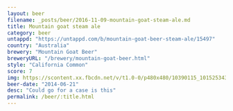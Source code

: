 ```yaml
---
layout: beer
filename: _posts/beer/2016-11-09-mountain-goat-steam-ale.md
title: Mountain goat steam ale
category: beer
untappd: "https://untappd.com/b/mountain-goat-beer-steam-ale/15497"
country: "Australia"
brewery: "Mountain Goat Beer"
breweryURL: "/brewery/mountain-goat-beer.html"
style: "California Common"
score: 7
img: https://scontent.xx.fbcdn.net/v/t1.0-0/p480x480/10390115_10152534300713745_5030138459822932747_n.jpg?oh=1993cc77a75feec099e235765860a974&oe=59CB031F
beer-date: "2014-06-21"
desc: "Could go for a case is this"
permalink: /beer/:title.html
---
```

